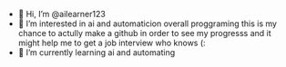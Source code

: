 - 👋 Hi, I’m @ailearner123
- 👀 I’m interested in ai and automaticion overall proggraming this is my chance to actully make a github in order to see my progresss and it might help me to get a job interview who knows (:
- 🌱 I’m currently learning ai and automating
